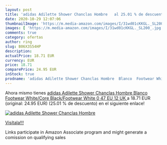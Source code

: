 ```yaml
---
layout: post
title: 'adidas Adilette Shower Chanclas Hombre   al 25.01 % de descuento'
date: 2020-10-29 12:07:06
thumbnailImage: 'https://m.media-amazon.com/images/I/31wd01cKKGL._SL200_.jpg'
images: [ 'https://m.media-amazon.com/images/I/31wd01cKKGL._SL200_.jpg' ]
comments: true
category: ofertas
author: ring
slug: B06X3S54HP
description:
actualPrice: 18.71 EUR
currency: EUR
price: 18.71
comparePrice: 24.95 EUR
inStock: true
prodname: 'adidas Adilette Shower Chanclas Hombre  Blanco  Footwear White/Core Black/Footwear White 0   47 EU  12 UK '
---
```


Ahora mismo tienes [adidas Adilette Shower Chanclas Hombre  Blanco  Footwear White/Core Black/Footwear White 0   47 EU  12 UK ](https://www.amazon.es/dp/B06X3S54HP/?tag=tolees-21) a 18.71 EUR (original: 24.95 EUR) (25.01 %  de descuento) en el siguiente enlace!

[![adidas Adilette Shower Chanclas Hombre  ](https://m.media-amazon.com/images/I/31wd01cKKGL._SL200_.jpg)](https://www.amazon.es/dp/B06X3S54HP/?tag=tolees-21)

[Visítala!!!](https://www.amazon.es/dp/B06X3S54HP/?tag=tolees-21)

Links participate in Amazon Associate program and might generate a comission on qualifying sales
